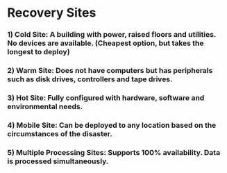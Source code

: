 # Recovery Sites 

### 1) Cold Site: A building with power, raised floors and utilities. No devices are available. (Cheapest option, but takes the longest to deploy)

### 2) Warm Site: Does not have computers but has peripherals such as disk drives, controllers and tape drives.

### 3) Hot Site: Fully configured with hardware, software and environmental needs.

### 4) Mobile Site: Can be deployed to any location based on the circumstances of the disaster.

### 5) Multiple Processing Sites: Supports 100% availability. Data is processed simultaneously.
